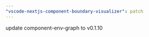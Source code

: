 ```yaml
---
"vscode-nextjs-component-boundary-visualizer": patch
---
```


update component-env-graph to v0.1.10
